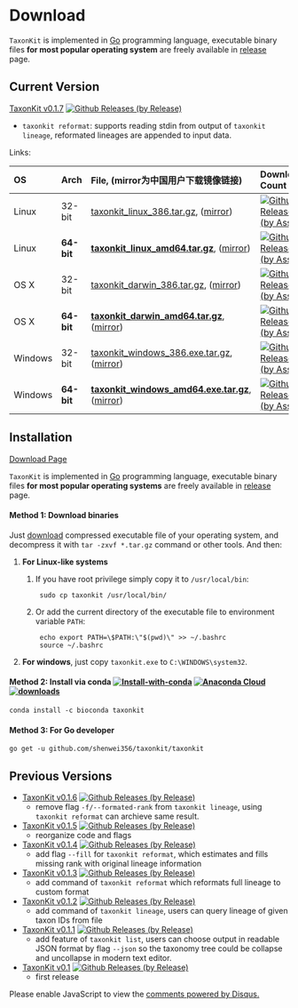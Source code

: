 # Download

`TaxonKit` is implemented in [Go](https://golang.org/) programming language,
 executable binary files **for most popular operating system** are freely available
  in [release](https://github.com/shenwei356/taxonkit/releases) page.

## Current Version

[TaxonKit v0.1.7](https://github.com/shenwei356/taxonkit/releases/tag/v0.1.7)
[![Github Releases (by Release)](https://img.shields.io/github/downloads/shenwei356/taxonkit/v0.1.7/total.svg)](https://github.com/shenwei356/taxonkit/releases/tag/v0.1.7)

- `taxonkit reformat`: supports reading stdin from output of `taxonkit lineage`,
 reformated lineages are appended to input data.

Links:

OS     |Arch      |File, (mirror为中国用户下载镜像链接)                                                                                                                                                                                             |Download Count
:------|:---------|:----------------------------------------------------------------------------------------------------------------------------------------------------------------------------------------------------------------------------|:-----------------------------------------------------------------------------------------------------------------------------------------------------------------------------------------------------------------------------------------------
Linux  |32-bit    |[taxonkit_linux_386.tar.gz](https://github.com/shenwei356/taxonkit/releases/download/v0.1.7/taxonkit_linux_386.tar.gz), ([mirror](http://app.shenwei.me/data/taxonkit/taxonkit_linux_386.tar.gz))                            |[![Github Releases (by Asset)](https://img.shields.io/github/downloads/shenwei356/taxonkit/latest/taxonkit_linux_386.tar.gz.svg?maxAge=3600)](https://github.com/shenwei356/taxonkit/releases/download/v0.1.7/taxonkit_linux_386.tar.gz)
Linux  |**64-bit**|[**taxonkit_linux_amd64.tar.gz**](https://github.com/shenwei356/taxonkit/releases/download/v0.1.7/taxonkit_linux_amd64.tar.gz), ([mirror](http://app.shenwei.me/data/taxonkit/taxonkit_linux_amd64.tar.gz))                  |[![Github Releases (by Asset)](https://img.shields.io/github/downloads/shenwei356/taxonkit/latest/taxonkit_linux_amd64.tar.gz.svg?maxAge=3600)](https://github.com/shenwei356/taxonkit/releases/download/v0.1.7/taxonkit_linux_amd64.tar.gz)
OS X   |32-bit    |[taxonkit_darwin_386.tar.gz](https://github.com/shenwei356/taxonkit/releases/download/v0.1.7/taxonkit_darwin_386.tar.gz), ([mirror](http://app.shenwei.me/data/taxonkit/taxonkit_darwin_386.tar.gz))                         |[![Github Releases (by Asset)](https://img.shields.io/github/downloads/shenwei356/taxonkit/latest/taxonkit_darwin_386.tar.gz.svg?maxAge=3600)](https://github.com/shenwei356/taxonkit/releases/download/v0.1.7/taxonkit_darwin_386.tar.gz)
OS X   |**64-bit**|[**taxonkit_darwin_amd64.tar.gz**](https://github.com/shenwei356/taxonkit/releases/download/v0.1.7/taxonkit_darwin_amd64.tar.gz), ([mirror](http://app.shenwei.me/data/taxonkit/taxonkit_darwin_amd64.tar.gz))               |[![Github Releases (by Asset)](https://img.shields.io/github/downloads/shenwei356/taxonkit/latest/taxonkit_darwin_amd64.tar.gz.svg?maxAge=3600)](https://github.com/shenwei356/taxonkit/releases/download/v0.1.7/taxonkit_darwin_amd64.tar.gz)
Windows|32-bit    |[taxonkit_windows_386.exe.tar.gz](https://github.com/shenwei356/taxonkit/releases/download/v0.1.7/taxonkit_windows_386.exe.tar.gz), ([mirror](http://app.shenwei.me/data/taxonkit/taxonkit_windows_386.exe.tar.gz))          |[![Github Releases (by Asset)](https://img.shields.io/github/downloads/shenwei356/taxonkit/latest/taxonkit_windows_386.exe.tar.gz.svg?maxAge=3600)](https://github.com/shenwei356/taxonkit/releases/download/v0.1.7/taxonkit_windows_386.exe.tar.gz)
Windows|**64-bit**|[**taxonkit_windows_amd64.exe.tar.gz**](https://github.com/shenwei356/taxonkit/releases/download/v0.1.7/taxonkit_windows_amd64.exe.tar.gz), ([mirror](http://app.shenwei.me/data/taxonkit/taxonkit_windows_amd64.exe.tar.gz))|[![Github Releases (by Asset)](https://img.shields.io/github/downloads/shenwei356/taxonkit/latest/taxonkit_windows_amd64.exe.tar.gz.svg?maxAge=3600)](https://github.com/shenwei356/taxonkit/releases/download/v0.1.7/taxonkit_windows_amd64.exe.tar.gz)


## Installation

[Download Page](https://github.com/shenwei356/taxonkit/releases)

`TaxonKit` is implemented in [Go](https://golang.org/) programming language,
 executable binary files **for most popular operating systems** are freely available
  in [release](https://github.com/shenwei356/taxonkit/releases) page.

#### Method 1: Download binaries

Just [download](https://github.com/shenwei356/taxonkit/releases) compressed
executable file of your operating system,
and decompress it with `tar -zxvf *.tar.gz` command or other tools.
And then:

1. **For Linux-like systems**
    1. If you have root privilege simply copy it to `/usr/local/bin`:

            sudo cp taxonkit /usr/local/bin/

    1. Or add the current directory of the executable file to environment variable
    `PATH`:

            echo export PATH=\$PATH:\"$(pwd)\" >> ~/.bashrc
            source ~/.bashrc

1. **For windows**, just copy `taxonkit.exe` to `C:\WINDOWS\system32`.

#### Method 2: Install via conda [![Install-with-conda](https://anaconda.org/bioconda/taxonkit/badges/installer/conda.svg)](http://bioinf.shenwei.me/taxonkit/download/) [![Anaconda Cloud](https://anaconda.org/bioconda/taxonkit/badges/version.svg)](https://anaconda.org/bioconda/taxonkit) [![downloads](https://anaconda.org/bioconda/taxonkit/badges/downloads.svg)](https://anaconda.org/bioconda/taxonkit)

    conda install -c bioconda taxonkit

#### Method 3: For Go developer

    go get -u github.com/shenwei356/taxonkit/taxonkit


## Previous Versions

- [TaxonKit v0.1.6](https://github.com/shenwei356/taxonkit/releases/tag/v0.1.6)
[![Github Releases (by Release)](https://img.shields.io/github/downloads/shenwei356/taxonkit/v0.1.6/total.svg)](https://github.com/shenwei356/taxonkit/releases/tag/v0.1.6)
    - remove flag `-f/--formated-rank` from `taxonkit lineage`,
      using `taxonkit reformat` can archieve same result.
- [TaxonKit v0.1.5](https://github.com/shenwei356/taxonkit/releases/tag/v0.1.5)
[![Github Releases (by Release)](https://img.shields.io/github/downloads/shenwei356/taxonkit/v0.1.5/total.svg)](https://github.com/shenwei356/taxonkit/releases/tag/v0.1.5)
    - reorganize code and flags
- [TaxonKit v0.1.4](https://github.com/shenwei356/taxonkit/releases/tag/v0.1.4)
[![Github Releases (by Release)](https://img.shields.io/github/downloads/shenwei356/taxonkit/v0.1.4/total.svg)](https://github.com/shenwei356/taxonkit/releases/tag/v0.1.4)
    - add flag `--fill` for `taxonkit reformat`, which estimates and fills missing rank with original lineage information
- [TaxonKit v0.1.3](https://github.com/shenwei356/taxonkit/releases/tag/v0.1.3)
[![Github Releases (by Release)](https://img.shields.io/github/downloads/shenwei356/taxonkit/v0.1.3/total.svg)](https://github.com/shenwei356/taxonkit/releases/tag/v0.1.3)
    - add command of `taxonkit reformat` which reformats full lineage to custom format
- [TaxonKit v0.1.2](https://github.com/shenwei356/taxonkit/releases/tag/v0.1.2)
[![Github Releases (by Release)](https://img.shields.io/github/downloads/shenwei356/taxonkit/v0.1.2/total.svg)](https://github.com/shenwei356/taxonkit/releases/tag/v0.1.2)
    - add command of `taxonkit lineage`, users can query lineage of given taxon IDs from file
- [TaxonKit v0.1.1](https://github.com/shenwei356/taxonkit/releases/tag/v0.1.1)
[![Github Releases (by Release)](https://img.shields.io/github/downloads/shenwei356/taxonkit/v0.1.1/total.svg)](https://github.com/shenwei356/taxonkit/releases/tag/v0.1.1)
    - add feature of `taxonkit list`, users can choose output in readable JSON
 format by flag `--json` so the taxonomy tree could be collapse and
 uncollapse in modern text editor.
- [TaxonKit v0.1](https://github.com/shenwei356/taxonkit/releases/tag/v0.1)
[![Github Releases (by Release)](https://img.shields.io/github/downloads/shenwei356/taxonkit/v0.1/total.svg)](https://github.com/shenwei356/taxonkit/releases/tag/v0.1)
    - first release


<div id="disqus_thread"></div>
<script>

/**
*  RECOMMENDED CONFIGURATION VARIABLES: EDIT AND UNCOMMENT THE SECTION BELOW TO INSERT DYNAMIC VALUES FROM YOUR PLATFORM OR CMS.
*  LEARN WHY DEFINING THESE VARIABLES IS IMPORTANT: https://disqus.com/admin/universalcode/#configuration-variables*/
/*
var disqus_config = function () {
this.page.url = PAGE_URL;  // Replace PAGE_URL with your page's canonical URL variable
this.page.identifier = PAGE_IDENTIFIER; // Replace PAGE_IDENTIFIER with your page's unique identifier variable
};
*/
(function() { // DON'T EDIT BELOW THIS LINE
var d = document, s = d.createElement('script');
s.src = '//taxonkit.disqus.com/embed.js';
s.setAttribute('data-timestamp', +new Date());
(d.head || d.body).appendChild(s);
})();
</script>
<noscript>Please enable JavaScript to view the <a href="https://disqus.com/?ref_noscript">comments powered by Disqus.</a></noscript>
